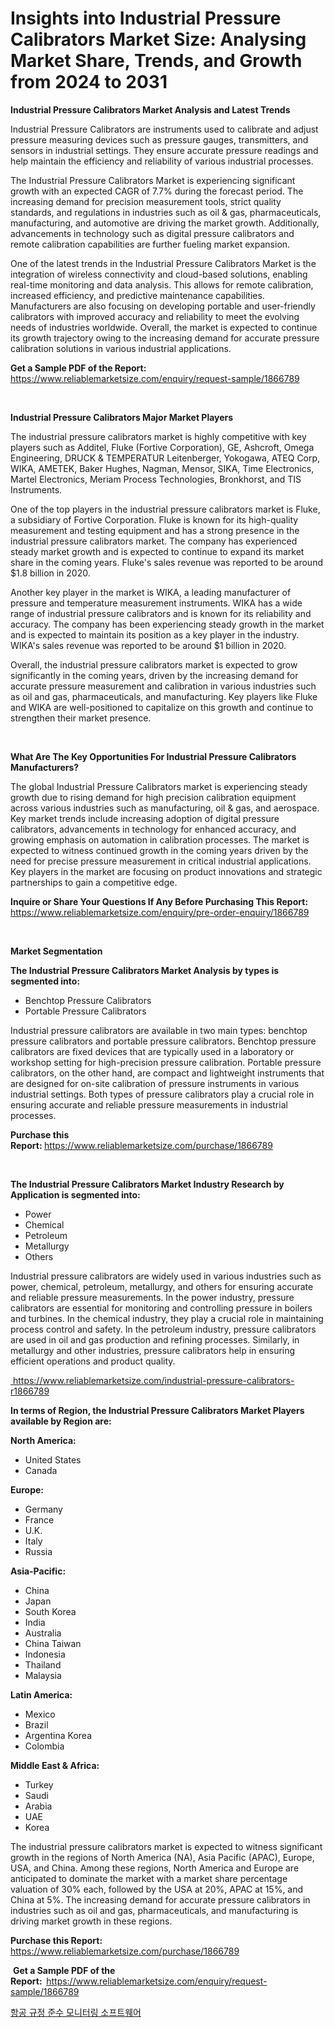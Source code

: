 <p><h1>Insights into Industrial Pressure Calibrators Market Size: Analysing Market Share, Trends, and Growth from 2024 to 2031</h1></p><p><strong>Industrial Pressure Calibrators Market Analysis and Latest Trends</strong></p>
<p><p>Industrial Pressure Calibrators are instruments used to calibrate and adjust pressure measuring devices such as pressure gauges, transmitters, and sensors in industrial settings. They ensure accurate pressure readings and help maintain the efficiency and reliability of various industrial processes.</p><p>The Industrial Pressure Calibrators Market is experiencing significant growth with an expected CAGR of 7.7% during the forecast period. The increasing demand for precision measurement tools, strict quality standards, and regulations in industries such as oil & gas, pharmaceuticals, manufacturing, and automotive are driving the market growth. Additionally, advancements in technology such as digital pressure calibrators and remote calibration capabilities are further fueling market expansion.</p><p>One of the latest trends in the Industrial Pressure Calibrators Market is the integration of wireless connectivity and cloud-based solutions, enabling real-time monitoring and data analysis. This allows for remote calibration, increased efficiency, and predictive maintenance capabilities. Manufacturers are also focusing on developing portable and user-friendly calibrators with improved accuracy and reliability to meet the evolving needs of industries worldwide. Overall, the market is expected to continue its growth trajectory owing to the increasing demand for accurate pressure calibration solutions in various industrial applications.</p></p>
<p><strong>Get a Sample PDF of the Report:&nbsp;</strong> <a href="https://www.reliablemarketsize.com/enquiry/request-sample/1866789">https://www.reliablemarketsize.com/enquiry/request-sample/1866789</a></p>
<p>&nbsp;</p>
<p><strong>Industrial Pressure Calibrators Major Market Players</strong></p>
<p><p>The industrial pressure calibrators market is highly competitive with key players such as Additel, Fluke (Fortive Corporation), GE, Ashcroft, Omega Engineering, DRUCK & TEMPERATUR Leitenberger, Yokogawa, ATEQ Corp, WIKA, AMETEK, Baker Hughes, Nagman, Mensor, SIKA, Time Electronics, Martel Electronics, Meriam Process Technologies, Bronkhorst, and TIS Instruments.</p><p>One of the top players in the industrial pressure calibrators market is Fluke, a subsidiary of Fortive Corporation. Fluke is known for its high-quality measurement and testing equipment and has a strong presence in the industrial pressure calibrators market. The company has experienced steady market growth and is expected to continue to expand its market share in the coming years. Fluke's sales revenue was reported to be around $1.8 billion in 2020.</p><p>Another key player in the market is WIKA, a leading manufacturer of pressure and temperature measurement instruments. WIKA has a wide range of industrial pressure calibrators and is known for its reliability and accuracy. The company has been experiencing steady growth in the market and is expected to maintain its position as a key player in the industry. WIKA's sales revenue was reported to be around $1 billion in 2020.</p><p>Overall, the industrial pressure calibrators market is expected to grow significantly in the coming years, driven by the increasing demand for accurate pressure measurement and calibration in various industries such as oil and gas, pharmaceuticals, and manufacturing. Key players like Fluke and WIKA are well-positioned to capitalize on this growth and continue to strengthen their market presence.</p></p>
<p>&nbsp;</p>
<p><strong>What Are The Key Opportunities For Industrial Pressure Calibrators Manufacturers?</strong></p>
<p><p>The global Industrial Pressure Calibrators market is experiencing steady growth due to rising demand for high precision calibration equipment across various industries such as manufacturing, oil & gas, and aerospace. Key market trends include increasing adoption of digital pressure calibrators, advancements in technology for enhanced accuracy, and growing emphasis on automation in calibration processes. The market is expected to witness continued growth in the coming years driven by the need for precise pressure measurement in critical industrial applications. Key players in the market are focusing on product innovations and strategic partnerships to gain a competitive edge.</p></p>
<p><strong>Inquire or Share Your Questions If Any Before Purchasing This Report:</strong> <a href="https://www.reliablemarketsize.com/enquiry/pre-order-enquiry/1866789">https://www.reliablemarketsize.com/enquiry/pre-order-enquiry/1866789</a></p>
<p>&nbsp;</p>
<p><strong>Market Segmentation</strong></p>
<p><strong>The Industrial Pressure Calibrators Market Analysis by types is segmented into:</strong></p>
<p><ul><li>Benchtop Pressure Calibrators</li><li>Portable Pressure Calibrators</li></ul></p>
<p><p>Industrial pressure calibrators are available in two main types: benchtop pressure calibrators and portable pressure calibrators. Benchtop pressure calibrators are fixed devices that are typically used in a laboratory or workshop setting for high-precision pressure calibration. Portable pressure calibrators, on the other hand, are compact and lightweight instruments that are designed for on-site calibration of pressure instruments in various industrial settings. Both types of pressure calibrators play a crucial role in ensuring accurate and reliable pressure measurements in industrial processes.</p></p>
<p><strong>Purchase this Report:&nbsp;</strong><a href="https://www.reliablemarketsize.com/purchase/1866789">https://www.reliablemarketsize.com/purchase/1866789</a></p>
<p>&nbsp;</p>
<p><strong>The Industrial Pressure Calibrators Market Industry Research by Application is segmented into:</strong></p>
<p><ul><li>Power</li><li>Chemical</li><li>Petroleum</li><li>Metallurgy</li><li>Others</li></ul></p>
<p><p>Industrial pressure calibrators are widely used in various industries such as power, chemical, petroleum, metallurgy, and others for ensuring accurate and reliable pressure measurements. In the power industry, pressure calibrators are essential for monitoring and controlling pressure in boilers and turbines. In the chemical industry, they play a crucial role in maintaining process control and safety. In the petroleum industry, pressure calibrators are used in oil and gas production and refining processes. Similarly, in metallurgy and other industries, pressure calibrators help in ensuring efficient operations and product quality.</p></p>
<p><a href="https://www.reliablemarketsize.com/industrial-pressure-calibrators-r1866789">&nbsp;https://www.reliablemarketsize.com/industrial-pressure-calibrators-r1866789</a></p>
<p><strong>In terms of Region, the Industrial Pressure Calibrators Market Players available by Region are:</strong></p>
<p>
    <p> <strong> North America: </strong>
        <ul>
            <li>United States</li>
            <li>Canada</li>
        </ul>
        </p> 
    <p> <strong> Europe: </strong>
        <ul>
            <li>Germany</li>
            <li>France</li>
            <li>U.K.</li>
            <li>Italy</li>
            <li>Russia</li>
        </ul>
        </p> 
    <p> <strong> Asia-Pacific: </strong>
        <ul>
            <li>China</li>
            <li>Japan</li>
            <li>South Korea</li>
            <li>India</li>
            <li>Australia</li>
            <li>China Taiwan</li>
            <li>Indonesia</li>
            <li>Thailand</li>
            <li>Malaysia</li>
        </ul>
        </p> 
    <p> <strong> Latin America: </strong>
        <ul>
            <li>Mexico</li>
            <li>Brazil</li>
            <li>Argentina Korea</li>
            <li>Colombia</li>
        </ul>
        </p> 
    <p> <strong> Middle East & Africa: </strong>
        <ul>
            <li>Turkey</li>
            <li>Saudi</li>
            <li>Arabia</li>
            <li>UAE</li>
            <li>Korea</li>
        </ul>
    </p>
    </p>
<p><p>The industrial pressure calibrators market is expected to witness significant growth in the regions of North America (NA), Asia Pacific (APAC), Europe, USA, and China. Among these regions, North America and Europe are anticipated to dominate the market with a market share percentage valuation of 30% each, followed by the USA at 20%, APAC at 15%, and China at 5%. The increasing demand for accurate pressure calibrators in industries such as oil and gas, pharmaceuticals, and manufacturing is driving market growth in these regions.</p></p>
<p><strong>Purchase this Report: </strong><a href="https://www.reliablemarketsize.com/purchase/1866789">https://www.reliablemarketsize.com/purchase/1866789</a></p>
<p>&nbsp;<strong>Get a Sample PDF of the Report:&nbsp;&nbsp;</strong><a href="https://www.reliablemarketsize.com/enquiry/request-sample/1866789">https://www.reliablemarketsize.com/enquiry/request-sample/1866789</a></p>
<p><strong></strong></p>
<p><p><a href="https://github.com/KellyLyncyh543964/Market-Research-Report-List-3/blob/main/266184871937.md">항공 규정 준수 모니터링 소프트웨어</a></p></p>